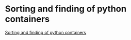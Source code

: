 # Sorting and finding of python containers
[Sorting and finding of python containers](https://aiwithcloud.com/2022/09/19/sorting_and_finding_of_python_containers/)